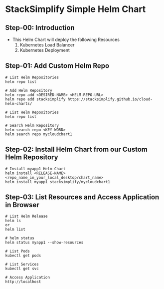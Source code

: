 # StackSimplify Simple Helm Chart

## Step-00: Introduction
- This Helm Chart will deploy the following Resources
  1. Kubernetes Load Balancer 
  2. Kubernetes Deployment 

## Step-01: Add Custom Helm Repo
```t
# List Helm Repositories
helm repo list

# Add Helm Repository
helm repo add <DESIRED-NAME> <HELM-REPO-URL>
helm repo add stacksimplify https://stacksimplify.github.io/cloud-helm-charts/

# List Helm Repositories
helm repo list

# Search Helm Repository
helm search repo <KEY-WORD>
helm search repo mycloudchart1
```

## Step-02: Install Helm Chart from our Custom Helm Repository
```t
# Install myapp1 Helm Chart
helm install <RELEASE-NAME> <repo_name_in_your_local_desktop/chart_name>
helm install myapp1 stacksimplify/mycloudchart1
```
## Step-03: List Resources and Access Application in Browser
```t
# List Helm Release
helm ls 
or 
helm list

# helm status
helm status myapp1 --show-resources

# List Pods
kubectl get pods

# List Services 
kubectl get svc

# Access Application
http://localhost
```